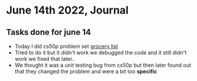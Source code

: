 # June 14th 2022, Journal
## Tasks done for june 14
- Today I did cs50p problem set [grocery list](https://cs50.harvard.edu/python/2022/psets/3/grocery/)
- Tried to do it but it didn't work we debugged the code and it still didn't work we fixed that later..
- We thought it was a unit testing bug from cs50p but then later found out that they changed the problem and were a bit too **specific**
